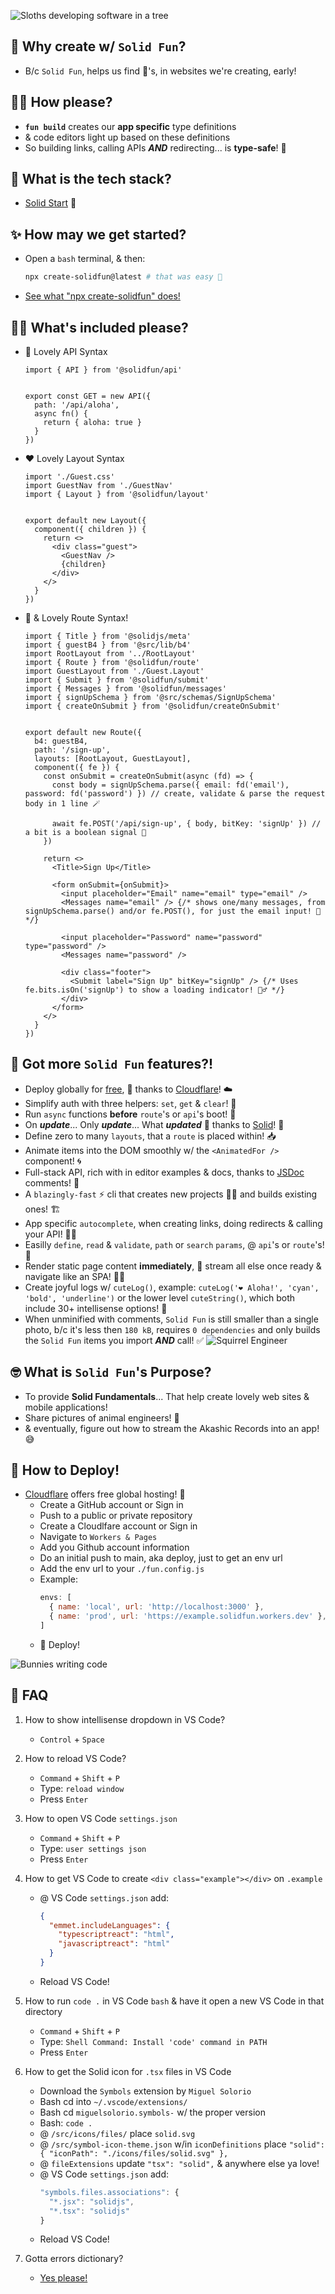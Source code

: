 ![Sloths developing software in a tree](https://i.imgur.com/LognTyf.jpeg)

## 🧐 Why create w/ `Solid Fun`?
- B/c `Solid Fun`, helps us find 🐛's, in websites we're creating, early!


## 🧙‍♂️ How please?
- **`fun build`** creates our **app specific** type definitions 
-  & code editors light up based on these definitions
-  So building links, calling APIs ***AND*** redirecting... is **type-safe**! 🙌



## 🔮 What is the tech stack?
  - [Solid Start](https://docs.solidjs.com/solid-start) 🙏


## ✨ How may we get started?
- Open a `bash` terminal, & then:
  ```bash
  npx create-solidfun@latest # that was easy 🥳
  ```
- [See what "npx create-solidfun" does!](https://github.com/chris-carrington/create-solidfun)


## 🧚‍♀️ What's included please?
- 💜 Lovely API Syntax
  ```tsx
  import { API } from '@solidfun/api'


  export const GET = new API({
    path: '/api/aloha',
    async fn() {
      return { aloha: true }
    }
  })
  ```
- ❤️ Lovely Layout Syntax
  ```tsx
  import './Guest.css'
  import GuestNav from './GuestNav'
  import { Layout } from '@solidfun/layout'


  export default new Layout({
    component({ children }) {
      return <>
        <div class="guest">
          <GuestNav />
          {children}
        </div>
      </>
    }
  })

  ```
- 💚 & Lovely Route Syntax!
  ```tsx
  import { Title } from '@solidjs/meta'
  import { guestB4 } from '@src/lib/b4'
  import RootLayout from '../RootLayout'
  import { Route } from '@solidfun/route'
  import GuestLayout from './Guest.Layout'
  import { Submit } from '@solidfun/submit'
  import { Messages } from '@solidfun/messages'
  import { signUpSchema } from '@src/schemas/SignUpSchema'
  import { createOnSubmit } from '@solidfun/createOnSubmit'


  export default new Route({
    b4: guestB4,
    path: '/sign-up',
    layouts: [RootLayout, GuestLayout],
    component({ fe }) {
      const onSubmit = createOnSubmit(async (fd) => {
        const body = signUpSchema.parse({ email: fd('email'), password: fd('password') }) // create, validate & parse the request body in 1 line 🪄

        await fe.POST('/api/sign-up', { body, bitKey: 'signUp' }) // a bit is a boolean signal 💃
      })

      return <>
        <Title>Sign Up</Title>

        <form onSubmit={onSubmit}>
          <input placeholder="Email" name="email" type="email" />
          <Messages name="email" /> {/* shows one/many messages, from signUpSchema.parse() and/or fe.POST(), for just the email input! 🚀 */}

          <input placeholder="Password" name="password" type="password" />
          <Messages name="password" />

          <div class="footer">
            <Submit label="Sign Up" bitKey="signUp" /> {/* Uses fe.bits.isOn('signUp') to show a loading indicator! 🏋️‍♂️ */}
          </div>
        </form>
      </>
    }
  })
  ```
## 🦋 Got more `Solid Fun` features?!
  - Deploy globally for [free](#-how-to-deploy), 💸 thanks to [Cloudflare](https://www.cloudflare.com/)! ☁️
  - Simplify auth with three helpers: `set`, `get` & `clear`! 🚨 
  - Run `async` functions **before** `route`'s or `api`'s boot! 🔐
  - On ***update***... Only ***update***... What ***updated***  💪 thanks to [Solid](https://www.solidjs.com/)! 🙏
  - Define zero to many `layouts`, that a `route` is placed within! 📥
  - Animate items into the DOM smoothly w/ the `<AnimatedFor />` component! 🌀
  - Full-stack API, rich with in editor examples & docs, thanks to [JSDoc](https://jsdoc.app/about-getting-started) comments! 📝
  - A `blazingly-fast` ⚡️ cli that creates new projects 👩‍🍼 and builds existing ones! 🏗️
  - App specific `autocomplete`, when creating links, doing redirects & calling your API! 👷‍♀️
  - Easilly `define`, `read` & `validate`, `path` or `search` `params`, @ `api`'s or `route`'s! 🪷
  - Render static page content **immediately**, 💨 stream all else once ready & navigate like an SPA! 🧚‍♀️ 
  - Create joyful logs w/ `cuteLog()`, example: `cuteLog('❤️ Aloha!', 'cyan', 'bold', 'underline')` or the lower level `cuteString()`, which both include 30+ intellisense options! 💬
  - When unminified with comments, `Solid Fun` is still smaller than a single photo, b/c it's less then `180 kB`, requires `0 dependencies` and only builds the `Solid Fun` items you import ***AND*** call! ✅
  ![Squirrel Engineer](https://i.imgur.com/V5J2qJq.jpeg)

## 🤓 What is `Solid Fun`'s Purpose?
- To provide **Solid Fundamentals**... That help create lovely web sites & mobile applications!
- Share pictures of animal engineers! 🤣
- & eventually, figure out how to stream the Akashic Records into an app! 😅


## 🚀 How to Deploy!
- [Cloudflare](https://www.cloudflare.com/) offers free global hosting! 🥹
    - Create a GitHub account or Sign in
    - Push to a public or private repository
    - Create a Cloudlfare account or Sign in
    - Navigate to `Workers & Pages`
    - Add you Github account information
    - Do an initial push to main, aka deploy, just to get an env url
    - Add the env url to your `./fun.config.js`
    - Example:
      ```js
      envs: [
        { name: 'local', url: 'http://localhost:3000' },
        { name: 'prod', url: 'https://example.solidfun.workers.dev' },
      ]
      ```
    - 💖 Deploy!

![Bunnies writing code](https://i.imgur.com/d0wINvM.jpeg)


## 💖 FAQ
1. How to show intellisense dropdown in VS Code?
    - `Control` + `Space`
    
1. How to reload VS Code?
    - `Command` + `Shift` + `P`
    - Type: `reload window`
    - Press `Enter`

1. How to open VS Code `settings.json`
    - `Command` + `Shift` + `P`
    - Type: `user settings json`
    - Press `Enter`

1. How to get VS Code to create `<div class="example"></div>` on `.example`
    - @ VS Code `settings.json` add:
        ```json
        {
          "emmet.includeLanguages": {
            "typescriptreact": "html",
            "javascriptreact": "html"
          }
        }
        ```
    - Reload VS Code!

1. How to run `code .` in VS Code `bash` & have it open a new VS Code in that directory
    - `Command` + `Shift` + `P`
    - Type: `Shell Command: Install 'code' command in PATH`
    - Press `Enter`

1. How to get the Solid icon for `.tsx` files in VS Code
    - Download the `Symbols` extension by `Miguel Solorio`
    - Bash cd into `~/.vscode/extensions/`
    - Bash cd `miguelsolorio.symbols-` w/ the proper version
    - Bash: `code .`
    - @ `/src/icons/files/` place `solid.svg`
    - @ `/src/symbol-icon-theme.json` w/in `iconDefinitions` place `"solid": { "iconPath": "./icons/files/solid.svg" },`
    - @ `fileExtensions` update `"tsx": "solid",` & anywhere else ya love!
    - @ VS Code `settings.json` add:
        ```js
        "symbols.files.associations": {
          "*.jsx": "solidjs",
          "*.tsx": "solidjs"
        }
        ```
    - Reload VS Code!

1. Gotta errors dictionary?
    -  [Yes please!](https://github.com/chris-carrington/solidfun/blob/main/README_ERRORS.md)
